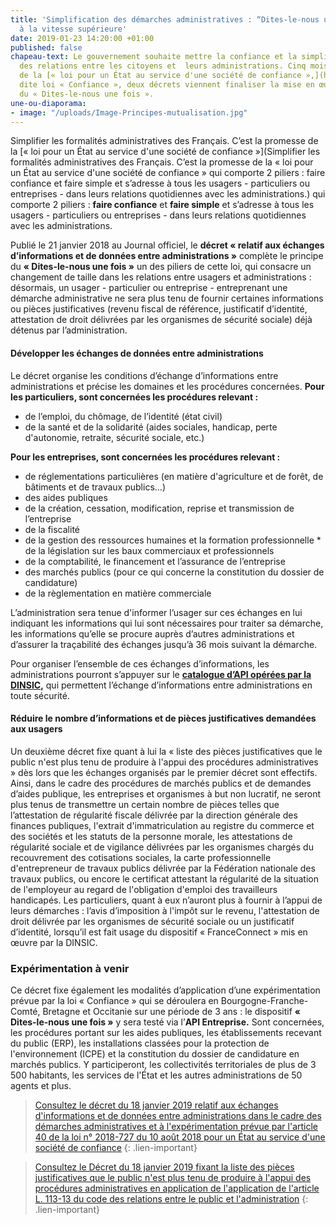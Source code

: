 ```yaml
---
title: 'Simplification des démarches administratives : “Dites-le-nous une fois” passe
  à la vitesse supérieure'
date: 2019-01-23 14:20:00 +01:00
published: false
chapeau-text: Le gouvernement souhaite mettre la confiance et la simplicité au cœur
  des relations entre les citoyens et  leurs administrations. Cinq mois après la promulgation
  de la [« loi pour un État au service d'une société de confiance »,](https://www.legifrance.gouv.fr/affichTexte.do;jsessionid=853C8147BBC226E07049DF2F6256B6B1.tplgfr26s_1?cidTexte=JORFTEXT000037307624&categorieLien=id)
  dite loi « Confiance », deux décrets viennent finaliser la mise en œuvre du principe
  du « Dites-le-nous une fois ».
une-ou-diaporama:
- image: "/uploads/Image-Principes-mutualisation.jpg"
---
```


Simplifier les formalités administratives des Français. C’est la promesse de la [« loi pour un État au service d'une société de confiance »](Simplifier les formalités administratives des Français. C’est la promesse de la « loi pour un État au service d'une société de confiance » qui comporte 2 piliers : faire confiance et faire simple et s’adresse à tous les usagers - particuliers ou entreprises - dans leurs relations quotidiennes avec les administrations.) qui comporte 2 piliers : **faire confiance** et **faire simple** et s’adresse à tous les usagers - particuliers ou entreprises - dans leurs relations quotidiennes avec les administrations.

Publié le 21 janvier 2018 au Journal officiel, le **décret « relatif aux échanges d’informations et de données entre administrations »** complète le principe du **« Dites-le-nous une fois »** un des piliers de cette loi, qui consacre un changement de taille dans les relations entre usagers et administrations : désormais, un usager - particulier ou entreprise - entreprenant une démarche administrative ne sera plus tenu de fournir certaines informations ou pièces justificatives (revenu fiscal de référence, justificatif d’identité, attestation de droit délivrées par les organismes de sécurité sociale) déjà détenus par l’administration.

#### Développer les échanges de données entre administrations

Le décret organise les conditions d’échange d’informations entre administrations et précise les domaines et les procédures concernées. **Pour les particuliers, sont concernées les procédures relevant :** 
* de l’emploi, du chômage, de l’identité (état civil)
* de la santé et de la solidarité (aides sociales, handicap, perte d'autonomie, retraite, sécurité sociale, etc.)

**Pour les entreprises, sont concernées les procédures relevant :** 
* de réglementations particulières (en matière d'agriculture et de forêt, de bâtiments et de travaux publics…) 
* des aides publiques 
* de la création, cessation, modification, reprise et transmission de l’entreprise 
* de la fiscalité 
* de la gestion des ressources humaines et la formation professionnelle * de la législation sur les baux commerciaux et professionnels 
* de la comptabilité, le financement et l’assurance de l’entreprise 
* des marchés publics (pour ce qui concerne la constitution du dossier de candidature) 
* de la règlementation en matière commerciale

L’administration sera tenue d'informer l’usager sur ces échanges en lui indiquant les informations qui lui sont nécessaires pour traiter sa démarche, les informations qu’elle se procure auprès d’autres administrations et d’assurer la traçabilité des échanges jusqu’à 36 mois suivant la démarche. 

Pour organiser l’ensemble de ces échanges d’informations, les administrations pourront s’appuyer sur le **[catalogue d’API opérées par la DINSIC](https://api.gouv.fr/),** qui permettent l’échange d’informations entre administrations en toute sécurité. 

#### Réduire le nombre d’informations et de pièces justificatives demandées aux usagers 

Un deuxième décret fixe quant à lui la « liste des pièces justificatives que le public n'est plus tenu de produire à l'appui des procédures administratives » dès lors que les échanges organisés par le premier décret sont effectifs. Ainsi, dans le cadre des procédures de marchés publics et de demandes d’aides publique, les entreprises et organismes à but non lucratif, ne seront plus tenus de transmettre un certain nombre de pièces telles que l’attestation de régularité fiscale délivrée par la direction générale des finances publiques, l'extrait d'immatriculation au registre du commerce et des sociétés et les statuts de la personne morale, les attestations de régularité sociale et de vigilance délivrées par les organismes chargés du recouvrement des cotisations sociales, la carte professionnelle d'entrepreneur de travaux publics délivrée par la Fédération nationale des travaux publics, ou encore le certificat attestant la régularité de la situation de l'employeur au regard de l'obligation d'emploi des travailleurs handicapés. Les particuliers, quant à eux n’auront plus à fournir à l’appui de leurs démarches : l’avis d’imposition à l'impôt sur le revenu, l'attestation de droit délivrée par les organismes de sécurité sociale ou un justificatif d’identité, lorsqu’il est fait usage du dispositif « FranceConnect » mis en œuvre par la DINSIC.

### Expérimentation à venir

Ce décret fixe également les modalités d’application d’une expérimentation prévue par la loi « Confiance » qui se déroulera en Bourgogne-Franche-Comté, Bretagne et Occitanie sur une période de 3 ans : le dispositif **« Dites-le-nous une fois »** y sera testé via l’**API Entreprise.** Sont concernées, les procédures portant sur les aides publiques, les établissements recevant du public (ERP), les installations classées pour la protection de l'environnement (ICPE) et la constitution du dossier de candidature en marchés publics.
Y participeront, les collectivités territoriales de plus de 3 500 habitants, les services de l'État et les autres administrations de 50 agents et plus.


> [Consultez le décret du 18 janvier 2019 relatif aux échanges d'informations et de données entre administrations dans le cadre des démarches administratives et à l'expérimentation prévue par l'article 40 de la loi n° 2018-727 du 10 août 2018 pour un État au service d'une société de confiance](https://www.legifrance.gouv.fr/affichTexte.do?cidTexte=JORFTEXT000038029589&dateTexte=&categorieLien=id)
{: .lien-important}

> [Consultez le Décret du 18 janvier 2019 fixant la liste des pièces justificatives que le public n'est plus tenu de produire à l'appui des procédures administratives en application de l'application de l'article L. 113-13 du code des relations entre le public et l'administration](https://www.legifrance.gouv.fr/affichTexte.do?cidTexte=JORFTEXT000038029642&dateTexte=&categorieLien=id)
{: .lien-important}